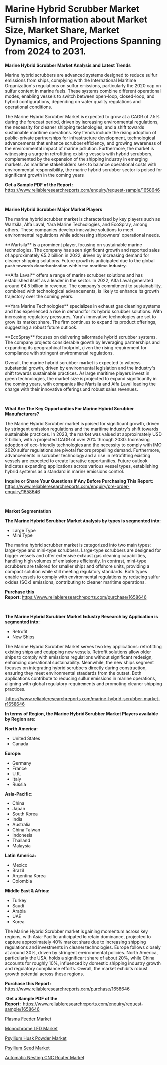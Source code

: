 <p><h1>Marine Hybrid Scrubber Market Furnish Information about Market Size, Market Share, Market Dynamics, and Projections Spanning from 2024 to 2031.</h1></p><p><strong>Marine Hybrid Scrubber Market Analysis and Latest Trends</strong></p>
<p><p>Marine hybrid scrubbers are advanced systems designed to reduce sulfur emissions from ships, complying with the International Maritime Organization's regulations on sulfur emissions, particularly the 2020 cap on sulfur content in marine fuels. These systems combine different operational modes, enabling vessels to switch between open-loop, closed-loop, and hybrid configurations, depending on water quality regulations and operational conditions. </p><p>The Marine Hybrid Scrubber Market is expected to grow at a CAGR of 7.5% during the forecast period, driven by increasing environmental regulations, the necessity for cleaner shipping technologies, and a shift towards sustainable maritime operations. Key trends include the rising adoption of public-private partnerships for infrastructure development, technological advancements that enhance scrubber efficiency, and growing awareness of the environmental impact of marine pollution. Furthermore, the market is witnessing a surge in retrofitting existing vessels with hybrid scrubbers, complemented by the expansion of the shipping industry in emerging markets. As maritime stakeholders seek to balance operational costs with environmental responsibility, the marine hybrid scrubber sector is poised for significant growth in the coming years.</p></p>
<p><strong>Get a Sample PDF of the Report:&nbsp;</strong> <a href="https://www.reliableresearchreports.com/enquiry/request-sample/1658646?utm_campaign=8&utm_medium=2&utm_source=Github&utm_content=ia&utm_term=28092024&utm_id=marine-hybrid-scrubber">https://www.reliableresearchreports.com/enquiry/request-sample/1658646</a></p>
<p>&nbsp;</p>
<p><strong>Marine Hybrid Scrubber Major Market Players</strong></p>
<p><p>The marine hybrid scrubber market is characterized by key players such as Wartsila, Alfa Laval, Yara Marine Technologies, and EcoSpray, among others. These companies develop innovative solutions to meet environmental regulations while addressing shipowners' operational needs.</p><p>**Wartsila** is a prominent player, focusing on sustainable marine technologies. The company has seen significant growth and reported sales of approximately €5.2 billion in 2022, driven by increasing demand for cleaner shipping solutions. Future growth is anticipated due to the global push towards decarbonization within the maritime industry.</p><p>**Alfa Laval** offers a range of marine scrubber solutions and has established itself as a leader in the sector. In 2022, Alfa Laval generated around €4.5 billion in revenue. The company's commitment to sustainability, combined with technological advancements, is likely to enhance its growth trajectory over the coming years.</p><p>**Yara Marine Technologies** specializes in exhaust gas cleaning systems and has experienced a rise in demand for its hybrid scrubber solutions. With increasing regulatory pressures, Yara's innovative technologies are set to grow its market share. The firm continues to expand its product offerings, suggesting a robust future outlook.</p><p>**EcoSpray** focuses on delivering tailormade hybrid scrubber systems. The company projects considerable growth by leveraging partnerships and expanding its geographical footprint, given the rising requirement for compliance with stringent environmental regulations.</p><p>Overall, the marine hybrid scrubber market is expected to witness substantial growth, driven by environmental legislation and the industry's shift towards sustainable practices. As large maritime players invest in green technologies, the market size is projected to expand significantly in the coming years, with companies like Wartsila and Alfa Laval leading the charge with their innovative offerings and robust sales revenues.</p></p>
<p>&nbsp;</p>
<p><strong>What Are The Key Opportunities For Marine Hybrid Scrubber Manufacturers?</strong></p>
<p><p>The Marine Hybrid Scrubber market is poised for significant growth, driven by stringent emission regulations and the maritime industry's shift towards sustainable practices. In 2023, the market was valued at approximately USD 2 billion, with a projected CAGR of over 20% through 2030. Increasing adoption of eco-friendly technologies and the necessity to comply with IMO 2020 sulfur regulations are pivotal factors propelling demand. Furthermore, advancements in scrubber technology and a rise in retrofitting existing vessels are expected to create lucrative opportunities. Future outlook indicates expanding applications across various vessel types, establishing hybrid systems as a standard in marine emissions control.</p></p>
<p><strong>Inquire or Share Your Questions If Any Before Purchasing This Report:</strong> <a href="https://www.reliableresearchreports.com/enquiry/pre-order-enquiry/1658646?utm_campaign=8&utm_medium=2&utm_source=Github&utm_content=ia&utm_term=28092024&utm_id=marine-hybrid-scrubber">https://www.reliableresearchreports.com/enquiry/pre-order-enquiry/1658646</a></p>
<p>&nbsp;</p>
<p><strong>Market Segmentation</strong></p>
<p><strong>The Marine Hybrid Scrubber Market Analysis by types is segmented into:</strong></p>
<p><ul><li>Large Type</li><li>Mini Type</li></ul></p>
<p><p>The marine hybrid scrubber market is categorized into two main types: large-type and mini-type scrubbers. Large-type scrubbers are designed for bigger vessels and offer extensive exhaust gas cleaning capabilities, handling high volumes of emissions efficiently. In contrast, mini-type scrubbers are tailored for smaller ships and offshore units, providing a compact solution while still meeting regulatory standards. Both types enable vessels to comply with environmental regulations by reducing sulfur oxides (SOx) emissions, contributing to cleaner maritime operations.</p></p>
<p><strong>Purchase this Report:&nbsp;</strong><a href="https://www.reliableresearchreports.com/purchase/1658646?utm_campaign=8&utm_medium=2&utm_source=Github&utm_content=ia&utm_term=28092024&utm_id=marine-hybrid-scrubber">https://www.reliableresearchreports.com/purchase/1658646</a></p>
<p>&nbsp;</p>
<p><strong>The Marine Hybrid Scrubber Market Industry Research by Application is segmented into:</strong></p>
<p><ul><li>Retrofit</li><li>New Ships</li></ul></p>
<p><p>The Marine Hybrid Scrubber Market serves two key applications: retrofitting existing ships and equipping new vessels. Retrofit solutions allow older ships to comply with emissions regulations without significant redesign, enhancing operational sustainability. Meanwhile, the new ships segment focuses on integrating hybrid scrubbers directly during construction, ensuring they meet environmental standards from the outset. Both applications contribute to reducing sulfur emissions in marine operations, aligning with global regulatory requirements and promoting cleaner shipping practices.</p></p>
<p><a href="https://www.reliableresearchreports.com/marine-hybrid-scrubber-market-r1658646?utm_campaign=8&utm_medium=2&utm_source=Github&utm_content=ia&utm_term=28092024&utm_id=marine-hybrid-scrubber">&nbsp;https://www.reliableresearchreports.com/marine-hybrid-scrubber-market-r1658646</a></p>
<p><strong>In terms of Region, the Marine Hybrid Scrubber Market Players available by Region are:</strong></p>
<p>
    <p> <strong> North America: </strong>
        <ul>
            <li>United States</li>
            <li>Canada</li>
        </ul>
        </p> 
    <p> <strong> Europe: </strong>
        <ul>
            <li>Germany</li>
            <li>France</li>
            <li>U.K.</li>
            <li>Italy</li>
            <li>Russia</li>
        </ul>
        </p> 
    <p> <strong> Asia-Pacific: </strong>
        <ul>
            <li>China</li>
            <li>Japan</li>
            <li>South Korea</li>
            <li>India</li>
            <li>Australia</li>
            <li>China Taiwan</li>
            <li>Indonesia</li>
            <li>Thailand</li>
            <li>Malaysia</li>
        </ul>
        </p> 
    <p> <strong> Latin America: </strong>
        <ul>
            <li>Mexico</li>
            <li>Brazil</li>
            <li>Argentina Korea</li>
            <li>Colombia</li>
        </ul>
        </p> 
    <p> <strong> Middle East & Africa: </strong>
        <ul>
            <li>Turkey</li>
            <li>Saudi</li>
            <li>Arabia</li>
            <li>UAE</li>
            <li>Korea</li>
        </ul>
    </p>
    </p>
<p><p>The Marine Hybrid Scrubber market is gaining momentum across key regions, with Asia-Pacific anticipated to retain dominance, projected to capture approximately 40% market share due to increasing shipping regulations and investments in cleaner technologies. Europe follows closely at around 30%, driven by stringent environmental policies. North America, particularly the USA, holds a significant share of about 20%, while China accounts for roughly 10%, influenced by domestic shipping industry growth and regulatory compliance efforts. Overall, the market exhibits robust growth potential across these regions.</p></p>
<p><strong>Purchase this Report: </strong><a href="https://www.reliableresearchreports.com/purchase/1658646?utm_campaign=8&utm_medium=2&utm_source=Github&utm_content=ia&utm_term=28092024&utm_id=marine-hybrid-scrubber">https://www.reliableresearchreports.com/purchase/1658646</a></p>
<p>&nbsp;<strong>Get a Sample PDF of the Report:&nbsp;&nbsp;</strong><a href="https://www.reliableresearchreports.com/enquiry/request-sample/1658646?utm_campaign=8&utm_medium=2&utm_source=Github&utm_content=ia&utm_term=28092024&utm_id=marine-hybrid-scrubber">https://www.reliableresearchreports.com/enquiry/request-sample/1658646</a></p>
<p><strong></strong></p>
<p><p><a href="https://github.com/angelajermaine/Market-Research-Report-List-5/blob/main/plasma-feeder-market.md?utm_campaign=8&utm_medium=2&utm_source=Github&utm_content=ia&utm_term=28092024&utm_id=marine-hybrid-scrubber">Plasma Feeder Market</a></p><p><a href="https://www.linkedin.com/pulse/emerging-trends-monochrome-led-market-global-outlook-jpfec?trackingId=GRfpQZp7SZ2zeDNxevzOgg%3D%3D&utm_campaign=8&utm_medium=2&utm_source=Github&utm_content=ia&utm_term=28092024&utm_id=marine-hybrid-scrubber">Monochrome LED Market</a></p><p><a href="https://issuu.com/reportprime-2/docs/psyllium-husk-powder-market-size-20_874f311c4c402a?utm_campaign=8&utm_medium=2&utm_source=Github&utm_content=ia&utm_term=28092024&utm_id=marine-hybrid-scrubber">Psyllium Husk Powder Market</a></p><p><a href="https://issuu.com/reportprime-2/docs/psyllium-seed-market-size-2030.pptx_7b4702177a7f83?utm_campaign=8&utm_medium=2&utm_source=Github&utm_content=ia&utm_term=28092024&utm_id=marine-hybrid-scrubber">Psyllium Seed Market</a></p><p><a href="https://github.com/NargisHussain432/Market-Research-Report-List-1/blob/main/automatic-nesting-cnc-router-market.md?utm_campaign=8&utm_medium=2&utm_source=Github&utm_content=ia&utm_term=28092024&utm_id=marine-hybrid-scrubber">Automatic Nesting CNC Router Market</a></p></p>